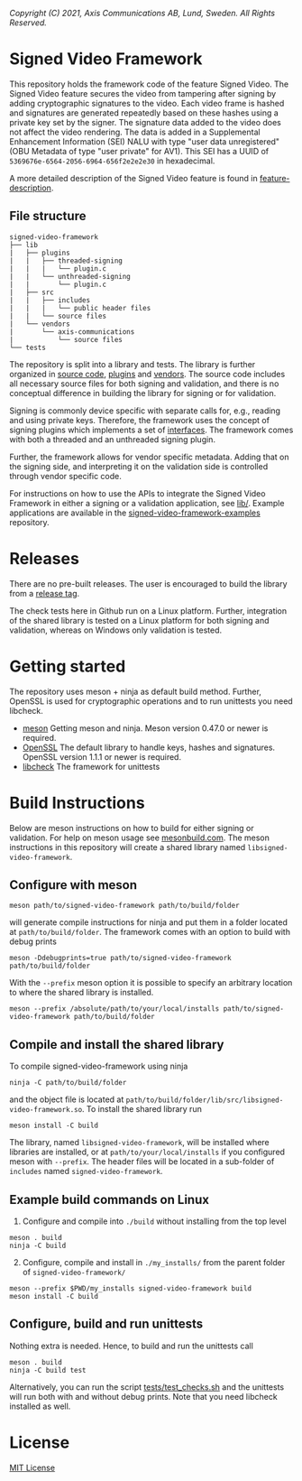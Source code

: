 *Copyright (C) 2021, Axis Communications AB, Lund, Sweden. All Rights Reserved.*

# Signed Video Framework
This repository holds the framework code of the feature Signed Video. The Signed Video feature secures the video from tampering after signing by adding cryptographic signatures to the video. Each video frame is hashed and signatures are generated repeatedly based on these hashes using a private key set by the signer. The signature data added to the video does not affect the video rendering. The data is added in a Supplemental Enhancement Information (SEI) NALU with type "user data unregistered" (OBU Metadata of type "user private" for AV1). This SEI has a UUID of `5369676e-6564-2056-6964-656f2e2e2e30` in hexadecimal.

A more detailed description of the Signed Video feature is found in [feature-description](./feature-description.md).

## File structure
```
signed-video-framework
├── lib
|   ├── plugins
|   |   ├── threaded-signing
|   |   |   └── plugin.c
|   |   └── unthreaded-signing
|   |       └── plugin.c
|   ├── src
|   |   ├── includes
|   |   |   └── public header files
|   |   └── source files
|   └── vendors
|       └── axis-communications
|           └── source files
└── tests
```

The repository is split into a library and tests. The library is further organized in
[source code](./lib/src/), [plugins](./lib/plugins/) and [vendors](./lib/vendors/). The source code
includes all necessary source files for both signing and validation, and there is no conceptual
difference in building the library for signing or for validation.

Signing is commonly device specific with separate calls for, e.g., reading and using private keys.
Therefore, the framework uses the concept of signing plugins which implements a set of
[interfaces](./lib/src/includes/signed_video_signing_plugin.h). The framework comes with both a
threaded and an unthreaded signing plugin.

Further, the framework allows for vendor specific metadata. Adding that on the signing side, and
interpreting it on the validation side is controlled through vendor specific code.

For instructions on how to use the APIs to integrate the Signed Video Framework in either a signing or a validation application, see [lib/](./lib/). Example applications are available in the [signed-video-framework-examples](https://github.com/AxisCommunications/signed-video-framework-examples) repository.

# Releases
There are no pre-built releases. The user is encouraged to build the library from a [release tag](https://github.com/AxisCommunications/signed-video-framework/tags).

The check tests here in Github run on a Linux platform. Further, integration of the shared library is tested on a Linux platform for both signing and validation, whereas on Windows only validation is tested.

# Getting started
The repository uses meson + ninja as default build method. Further, OpenSSL is used for cryptographic operations and to run unittests you need libcheck.
- [meson](https://mesonbuild.com/Getting-meson.html) Getting meson and ninja. Meson version 0.47.0 or newer is required.
- [OpenSSL](https://www.openssl.org/) The default library to handle keys, hashes and signatures. OpenSSL version 1.1.1 or newer is required.
- [libcheck](https://libcheck.github.io/check/) The framework for unittests

# Build Instructions
Below are meson instructions on how to build for either signing or validation. For help on meson usage see [mesonbuild.com](https://mesonbuild.com/).
The meson instructions in this repository will create a shared library named `libsigned-video-framework`.

## Configure with meson
```
meson path/to/signed-video-framework path/to/build/folder
```
will generate compile instructions for ninja and put them in a folder located at `path/to/build/folder`.
The framework comes with an option to build with debug prints
```
meson -Ddebugprints=true path/to/signed-video-framework path/to/build/folder
```
With the `--prefix` meson option it is possible to specify an arbitrary location to where the shared library is installed.
```
meson --prefix /absolute/path/to/your/local/installs path/to/signed-video-framework path/to/build/folder
```

## Compile and install the shared library
To compile signed-video-framework using ninja
```
ninja -C path/to/build/folder
```
and the object file is located at `path/to/build/folder/lib/src/libsigned-video-framework.so`. To install the shared library run
```
meson install -C build
```
The library, named `libsigned-video-framework`, will be installed where libraries are installed, or at `path/to/your/local/installs` if you configured meson with `--prefix`. The header files will be located in a sub-folder of `includes` named `signed-video-framework`.

## Example build commands on Linux
1. Configure and compile into `./build` without installing from the top level
```
meson . build
ninja -C build
```
2. Configure, compile and install in `./my_installs/` from the parent folder of `signed-video-framework/`
```
meson --prefix $PWD/my_installs signed-video-framework build
meson install -C build
```

## Configure, build and run unittests
Nothing extra is needed. Hence, to build and run the unittests call
```
meson . build
ninja -C build test
```
Alternatively, you can run the script [tests/test_checks.sh](./tests/test_checks.sh) and the unittests will run both with and without debug prints.
Note that you need libcheck installed as well.

# License
[MIT License](./LICENSE)

